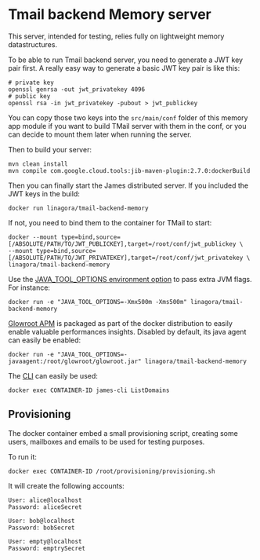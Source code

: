 # Tmail backend Memory server

This server, intended for testing, relies fully on lightweight memory
datastructures.

To be able to run Tmail backend server, you need to generate a JWT key pair first.
A really easy way to generate a basic JWT key pair is like this:

```
# private key
openssl genrsa -out jwt_privatekey 4096
# public key
openssl rsa -in jwt_privatekey -pubout > jwt_publickey
```

You can copy those two keys into the `src/main/conf` folder of this memory app module if you want to build
TMail server with them in the conf, or you can decide to mount them later when running the server.

Then to build your server:

```
mvn clean install
mvn compile com.google.cloud.tools:jib-maven-plugin:2.7.0:dockerBuild
```

Then you can finally start the James distributed server. If you included the JWT keys in the build:

```
docker run linagora/tmail-backend-memory
```

If not, you need to bind them to the container for TMail to start:

```
docker --mount type=bind,source=[/ABSOLUTE/PATH/TO/JWT_PUBLICKEY],target=/root/conf/jwt_publickey \
--mount type=bind,source=[/ABSOLUTE/PATH/TO/JWT_PRIVATEKEY],target=/root/conf/jwt_privatekey \
linagora/tmail-backend-memory
```

Use the [JAVA_TOOL_OPTIONS environment option](https://github.com/GoogleContainerTools/jib/blob/master/docs/faq.md#jvm-flags) 
to pass extra JVM flags. For instance:

```
docker run -e "JAVA_TOOL_OPTIONS=-Xmx500m -Xms500m" linagora/tmail-backend-memory
```

[Glowroot APM]() is packaged as part of the docker distribution to easily enable valuable performances insights.
Disabled by default, its java agent can easily be enabled:

```
docker run -e "JAVA_TOOL_OPTIONS=-javaagent:/root/glowroot/glowroot.jar" linagora/tmail-backend-memory
```
The [CLI](https://james.apache.org/server/manage-cli.html) can easily be used:

```
docker exec CONTAINER-ID james-cli ListDomains
```

## Provisioning

The docker container embed a small provisioning script, creating some users, mailboxes and emails
to be used for testing purposes.

To run it:

```
docker exec CONTAINER-ID /root/provisioning/provisioning.sh
```

It will create the following accounts:

```
User: alice@localhost
Password: aliceSecret

User: bob@localhost
Password: bobSecret

User: empty@localhost
Password: emptrySecret
```